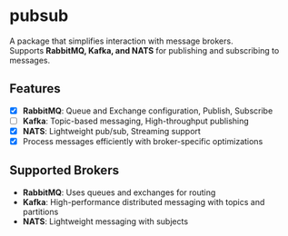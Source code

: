# pubsub

A package that simplifies interaction with message brokers.  
Supports **RabbitMQ, Kafka, and NATS** for publishing and subscribing to messages.

## Features
- [x] **RabbitMQ**: Queue and Exchange configuration, Publish, Subscribe  
- [ ] **Kafka**: Topic-based messaging, High-throughput publishing  
- [x] **NATS**: Lightweight pub/sub, Streaming support  
- [x] Process messages efficiently with broker-specific optimizations  

## Supported Brokers
- **RabbitMQ**: Uses queues and exchanges for routing  
- **Kafka**: High-performance distributed messaging with topics and partitions  
- **NATS**: Lightweight messaging with subjects  
